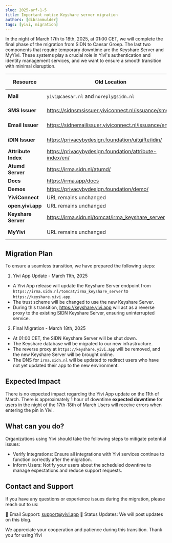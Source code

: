 ```yaml
---
slug: 2025-arf-1-5
title: Important notice Keyshare server migration
authors: [dibranmulder]
tags: [yivi, migration]
---
```


In the night of March 17th to 18th, 2025, at 01:00 CET, we will complete the final phase of the migration from SIDN to Caesar Groep. The last two components that require temporary downtime are the Keyshare Server and MyYivi. These systems play a crucial role in Yivi's authentication and identity management services, and we want to ensure a smooth transition with minimal disruption.

| **Resource**          | **Old Location**                                           | **New Location**                      | **Migration Date**   |
|-----------------------|------------------------------------------------------------|---------------------------------------|----------------------|
| **Mail**              | `yivi@caesar.nl` and `noreply@sidn.nl`                     | `support@yivi.app` and `noreply@mail.yivi.app`| ✅ Ready     |
| **SMS Issuer**        | https://sidnsmsissuer.yiviconnect.nl/issuance/sms          | https://sms-issuer.yivi.app           | 🚀 Live           |
| **Email Issuer**      | https://sidnemailissuer.yiviconnect.nl/issuance/email      | https://email-issuer.yivi.app         | 🚀 Live             |
| **iDIN Issuer**       | https://privacybydesign.foundation/uitgifte/idin/          | https://idin-issuer.yivi.app          | 🚀 Live
| **Attribute Index**   | https://privacybydesign.foundation/attribute-index/en/     | https://attribute-index.yivi.app      | 🚀 Live      |
| **Atumd Server**      | https://irma.sidn.nl/atumd/                                | https://atumd.yivi.app                | 🚀 Live         |
| **Docs**              | https://irma.app/docs                                      | https://docs.yivi.app                 | 🚀 Live |
| **Demos**             | https://privacybydesign.foundation/demo/                   | https://demos.yivi.app                | 🚀 Live         |
| **YiviConnect**       | URL remains unchanged                                      | URL remains unchanged                 | 🚀 Live  |
| **open.yivi.app**     | URL remains unchanged                                      | URL remains unchanged                 | 🚀 Live  |
| **Keyshare Server**   | https://irma.sidn.nl/tomcat/irma_keyshare_server           | https://keyshare.yivi.app             | **⚠️ 18th of March** |
| **MyYivi**            | URL remains unchanged                                      | URL remains unchanged                 | **⚠️ 18th of March** |

## Migration Plan
To ensure a seamless transition, we have prepared the following steps:

1. Yivi App Update - March 11th, 2025
  - A Yivi App release will update the Keyshare Server endpoint from `https://irma.sidn.nl/tomcat/irma_keyshare_server` to `https://keyshare.yivi.app`.
  - The trust scheme will be changed to use the new Keyshare Server.
  - During this transition, https://keyshare.yivi.app will act as a reverse proxy to the existing SIDN Keyshare Server, ensuring uninterrupted service.
2. Final Migration - March 18th, 2025
  - At 01:00 CET, the SIDN Keyshare Server will be shut down.
  - The Keyshare database will be migrated to our new infrastructure.
  - The reverse proxy at `https://keyshare.yivi.app` will be removed, and the new Keyshare Server will be brought online.
  - The DNS for `irma.sidn.nl` will be updated to redirect users who have not yet updated their app to the new environment.

## Expected Impact
There is no expected impact regarding the Yivi App update on the 11th of March.
There is approximately 1 hour of downtime  **expected downtime** for users in the night of the 17th-18th of March
Users will receive errors when entering the pin in Yivi.

## What can you do?
Organizations using Yivi should take the following steps to mitigate potential issues:
- Verify Integrations: Ensure all integrations with Yivi services continue to function correctly after the migration.
- Inform Users: Notify your users about the scheduled downtime to manage expectations and reduce support requests.

## Contact and Support
If you have any questions or experience issues during the migration, please reach out to us:

📧 Email Support: support@yivi.app
📢 Status Updates: We will post updates on this blog.

We appreciate your cooperation and patience during this transition. Thank you for using Yivi